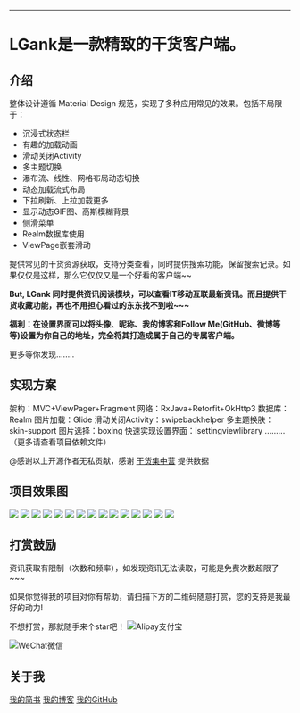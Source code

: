 

---
# LGank是一款精致的干货客户端。
## 介绍
整体设计遵循 Material Design 规范，实现了多种应用常见的效果。包括不局限于：

 - 沉浸式状态栏
 - 有趣的加载动画
 - 滑动关闭Activity
 - 多主题切换
 - 瀑布流、线性、网格布局动态切换
 - 动态加载流式布局
 - 下拉刷新、上拉加载更多
 - 显示动态GIF图、高斯模糊背景
 - 侧滑菜单
 - Realm数据库使用
 - ViewPage嵌套滑动

提供常见的干货资源获取，支持分类查看，同时提供搜索功能，保留搜索记录。如果仅仅是这样，那么它仅仅又是一个好看的客户端~~

**But, LGank 同时提供资讯阅读模块，可以查看IT移动互联最新资讯。而且提供干货收藏功能，再也不用担心看过的东东找不到啦~~~** 

**福利：在设置界面可以将头像、昵称、我的博客和Follow Me(GitHub、微博等等)设置为你自己的地址，完全将其打造成属于自己的专属客户端。**

更多等你发现........

## 实现方案

架构：MVC+ViewPager+Fragment
网络：RxJava+Retorfit+OkHttp3
数据库：Realm
图片加载：Glide
滑动关闭Activity：swipebackhelper
多主题换肤：skin-support
图片选择：boxing
快速实现设置界面：lsettingviewlibrary
.........（更多请查看项目依赖文件）

@感谢以上开源作者无私贡献，感谢 [干货集中营][1] 提供数据

## 项目效果图
![][2]
![][3]
![][4]
![][5]
![][6]
![][7]
![][8]
![][9]
![][10]
![][11]
![][12]
![][13]
![][14]
![][15]
![][16]


## 打赏鼓励
资讯获取有限制（次数和频率），如发现资讯无法读取，可能是免费次数超限了~~~

如果你觉得我的项目对你有帮助，请扫描下方的二维码随意打赏，您的支持是我最好的动力! 

不想打赏，那就随手来个star吧！
![Alipay支付宝][17]

![WeChat微信][18]




## 关于我
[我的简书][19]
[我的博客][20]
[我的GitHub][21]


  [1]: http://gank.io/
  [2]: http://o9w936rbz.bkt.clouddn.com/github/img/LGank/lgank%20%281%29.png?imageView2/0/w/600/h/1200/q/100
  [3]: http://o9w936rbz.bkt.clouddn.com/github/img/LGank/lgank%20%282%29.png?imageView2/0/w/600/h/1200/q/100
  [4]: http://o9w936rbz.bkt.clouddn.com/github/img/LGank/lgank%20%283%29.png?imageView2/0/w/600/h/1200/q/100
  [5]: http://o9w936rbz.bkt.clouddn.com/github/img/LGank/lgank%20%284%29.png?imageView2/0/w/600/h/1200/q/100
  [6]: http://o9w936rbz.bkt.clouddn.com/github/img/LGank/lgank%20%285%29.png?imageView2/0/w/600/h/1200/q/100
  [7]: http://o9w936rbz.bkt.clouddn.com/github/img/LGank/lgank%20%286%29.png?imageView2/0/w/600/h/1200/q/100
  [8]: http://o9w936rbz.bkt.clouddn.com/github/img/LGank/lgank%20%287%29.png?imageView2/0/w/600/h/1200/q/100
  [9]: http://o9w936rbz.bkt.clouddn.com/github/img/LGank/lgank%20%288%29.png?imageView2/0/w/600/h/1200/q/100
  [10]: http://o9w936rbz.bkt.clouddn.com/github/img/LGank/lgank%20%289%29.png?imageView2/0/w/600/h/1200/q/100
  [11]: http://o9w936rbz.bkt.clouddn.com/github/img/LGank/lgank%20%2810%29.png?imageView2/0/w/600/h/1200/q/100
  [12]: http://o9w936rbz.bkt.clouddn.com/github/img/LGank/lgank%20%2811%29.png?imageView2/0/w/600/h/1200/q/100
  [13]: http://o9w936rbz.bkt.clouddn.com/github/img/LGank/lgank%20%2812%29.png?imageView2/0/w/600/h/1200/q/100
  [14]: http://o9w936rbz.bkt.clouddn.com/github/img/LGank/lgank%20%2813%29.png?imageView2/0/w/600/h/1200/q/100
  [15]: http://o9w936rbz.bkt.clouddn.com/github/img/LGank/lgank%20%2814%29.png?imageView2/0/w/600/h/1200/q/100
  [16]: http://o9w936rbz.bkt.clouddn.com/github/img/LGank/lgank%20%2815%29.png?imageView2/0/w/600/h/1200/q/100
  [17]: http://o9w936rbz.bkt.clouddn.com/me/zhifubao.png
  [18]: http://o9w936rbz.bkt.clouddn.com/me/weixin.png
  [19]: http://www.jianshu.com/u/984760f279b0
  [20]: http://dujinghua.cn/
  [21]: https://github.com/leonHua
